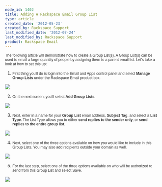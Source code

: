```yaml
---
node_id: 1402
title: Adding A Rackspace Email Group List
type: article
created_date: '2012-05-23'
created_by: Rackspace Support
last_modified_date: '2012-07-24'
last_modified_by: Rackspace Support
product: Rackspace Email
---
```


<div>

<span style="color: #333333;"><span style="font-size: 12px;"><span
style="font-family: tahoma,geneva,sans-serif;">The following article
will demonstrate how to create a Group List(s). A Group List(s) can be
used to email a large quantity of people by assigning them to a parent
email list. Let's take a look at how to set this
up:</span></span></span>

</div>

<div>



</div>

1.  <div>

    <span style="color: #333333;"><span style="font-size: 12px;"><span
    style="font-family: tahoma,geneva,sans-serif;">First thing you'll do
    is login into the Email and Apps control panel and select **Manage
    Group Lists** under the Rackspace Email
    product box.</span></span></span>

    </div>

<div>

![](http://c15053791.r91.cf2.rackcdn.com/1.png)

</div>

<div>



</div>

<div>



</div>

2.  <div>

    <span style="color: #333333;"><span style="font-size: 12px;"><span
    style="font-family: tahoma,geneva,sans-serif;">On the next screen,
    you'll select **Add Group Lists**.</span></span></span>

    </div>

![](http://c15053791.r91.cf2.rackcdn.com/2.png)



3.  <div>

    <span style="color: #333333;"><span style="font-size: 12px;"><span
    style="font-family: tahoma,geneva,sans-serif;">Next, enter in a name
    for your **Group List** email address, **Subject Tag**, and select a
    **List Type**. The List Type allows you to either **send replies to
    the sender only**, or **send replies to the entire group
    list**.</span></span></span>

    </div>

![](http://c15053791.r91.cf2.rackcdn.com/3.png)



4.  <div>

    <span style="color: #333333;"><span style="font-size: 12px;"><span
    style="font-family: tahoma,geneva,sans-serif;">Next, select one of
    the three options available on how you would like to include in this
    Group Lists. You may also add recipients outside your domain
    as well.</span></span></span>

    </div>

![](http://c15053791.r91.cf2.rackcdn.com/4.png)



5.  <div>

    <span style="color: #333333;"><span style="font-size: 12px;"><span
    style="font-family: tahoma,geneva,sans-serif;">For the last step,
    select one of the three options available on who will be authorized
    to send from this Group List and select Save.</span></span></span>

    </div>

![](http://c15053791.r91.cf2.rackcdn.com/5.png)


